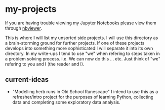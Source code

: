 # my-projects
If you are having trouble viewing my Jupyter Notebooks please view them through [nbviewer](https://nbviewer.jupyter.org/).

This is where I will list my unsorted side projects. 
I will use this directory as a brain-storming ground for further projects.
If one of these projects develops into something more sophisticated I will separate it into its own directory.
In my write-ups I tend to use "we" when refering to steps taken in a problem solving process.
i.e. We can now do this ... etc. Just think of "we" refering to you and I (the reader and I).

## current-ideas
- "Modelling herb runs in Old School Runescape"
I intend to use this as a refresher/intro project for the purposes of learning Python, collecting data and completing some exploratory data analysis. 
